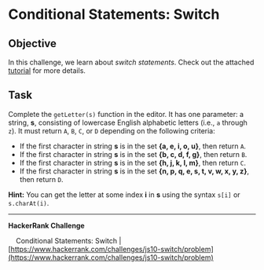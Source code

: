 # Conditional Statements: Switch

## Objective

In this challenge, we learn about _switch statements_. Check out the attached [tutorial](https://www.hackerrank.com/challenges/js10-switch/topics) for more details.

## Task

Complete the `getLetter(s)` function in the editor. It has one parameter: a string, **s**, consisting of lowercase English alphabetic letters (i.e., `a` through `z`). It must return `A`, `B`, `C`, or `D` depending on the following criteria:

- If the first character in string **s** is in the set **{a, e, i, o, u}**, then return `A`.
- If the first character in string **s** is in the set **{b, c, d, f, g}**, then return `B`.
- If the first character in string **s** is in the set **{h, j, k, l, m}**, then return `C`.
- If the first character in string **s** is in the set **{n, p, q, e, s, t, v, w, x, y, z}**, then return `D`.

**Hint:** You can get the letter at some index **i** in **s** using the syntax `s[i]` or `s.charAt(i)`.

---

**HackerRank Challenge** &#10;

&nbsp;&nbsp;&nbsp;&nbsp;Conditional Statements: Switch | [https://www.hackerrank.com/challenges/js10-switch/problem](https://www.hackerrank.com/challenges/js10-switch/problem)

